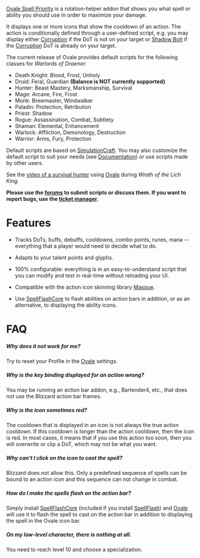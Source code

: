 [Ovale Spell Priority][ovale] is a rotation-helper addon that shows you what spell or ability you should use in order to maximize your damage.

  [ovale]: http://www.curse.com/addons/wow/ovale

It displays one or more icons that show the cooldown of an action.  The action is conditionally defined through a user-defined script, e.g. you may display either [Corruption][] if the DoT is not on your target or [Shadow Bolt][] if the [Corruption][] DoT is already on your target.

  [Corruption]: http://www.wowhead.com/spell=172
  [Shadow Bolt]: http://www.wowhead.com/spell=686

The current release of Ovale provides default scripts for the following classes for *Warlords of Draenor*:

- Death Knight: Blood, Frost, Unholy
- Druid: Feral, Guardian **(Balance is NOT currently supported)**
- Hunter: Beast Mastery, Marksmanship, Survival
- Mage: Arcane, Fire, Frost
- Monk: Brewmaster, Windwalker
- Paladin: Protection, Retribution
- Priest: Shadow
- Rogue: Assassination, Combat, Subtlety
- Shaman: Elemental, Enhancement
- Warlock: Affliction, Demonology, Destruction
- Warrior: Arms, Fury, Protection

Default scripts are based on [SimulationCraft][].  You may also customize the default script to suit your needs (see [Documentation][]) or use scripts made by other users.

  [SimulationCraft]: http://code.google.com/p/simulationcraft/
  [Documentation]: http://wow.curseforge.com/projects/ovale/pages/documentation/

See the [video of a survival hunter][ovale-video] using [Ovale][ovale] during *Wrath of the Lich King*.

  [ovale-video]: http://www.youtube.com/watch?v=rNHvk9GpyiM	"Ovale WotLK video"

**Please use the [forums][ovale-forums] to submit scripts or discuss them. If you want to report bugs, use the [ticket manager][ovale-tickets].**

  [ovale-forums]: http://wow.curseforge.com/addons/ovale/forum/
  [ovale-tickets]: http://wow.curseforge.com/addons/ovale/tickets/

Features
========

- Tracks DoTs, buffs, debuffs, cooldowns, combo points, runes, mana -- everything that a player would need to decide what to do.
- Adapts to your talent points and glyphs.
- 100% configurable: everything is in an easy-to-understand script that you can modify and test in real-time without reloading your UI.
- Compatible with the action icon skinning library [Masque][].
- Use [SpellFlashCore][] to flash abilities on action bars in addition, or as an alternative, to displaying the ability icons.

  [Masque]: http://www.curse.com/addons/wow/masque
  [Recount]: http://www.curse.com/addons/wow/recount
  [Skada]: http://www.curse.com/addons/wow/skada
  [SpellFlashCore]: http://www.curse.com/addons/wow/spellflashcore

FAQ
===

##### Why does it not work for me?
Try to reset your Profile in the [Ovale][ovale] settings.

##### Why is the key binding displayed for an action wrong?
You may be running an action bar addon, e.g., Bartender4, etc., that does not use the Blizzard action bar frames.

##### Why is the icon sometimes red?
The cooldown that is displayed in an icon is not always the true action cooldown.  If this cooldown is longer than the action cooldown, then the icon is red.  In most cases, it means that if you use this action too soon, then you will overwrite or clip a DoT, which may not be what you want.

##### Why can't I click on the icon to cast the spell?
Blizzard does not allow this.  Only a predefined sequence of spells can be bound to an action icon and this sequence can not change in combat.

##### How do I make the spells flash on the action bar?
Simply install [SpellFlashCore][] (included if you install [SpellFlash][]) and [Ovale][] will use it to flash the spell to cast on the action bar in addition to displaying the spell in the Ovale icon bar.

##### On my low-level character, there is nothing at all.
You need to reach level 10 and choose a specialization.

  [SpellFlash]: http://www.curse.com/addons/wow/spellflash
